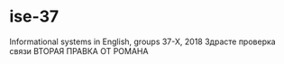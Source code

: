 # ise-37
Informational systems in English, groups 37-X, 2018
Здрасте проверка связи
ВТОРАЯ ПРАВКА ОТ РОМАНА
